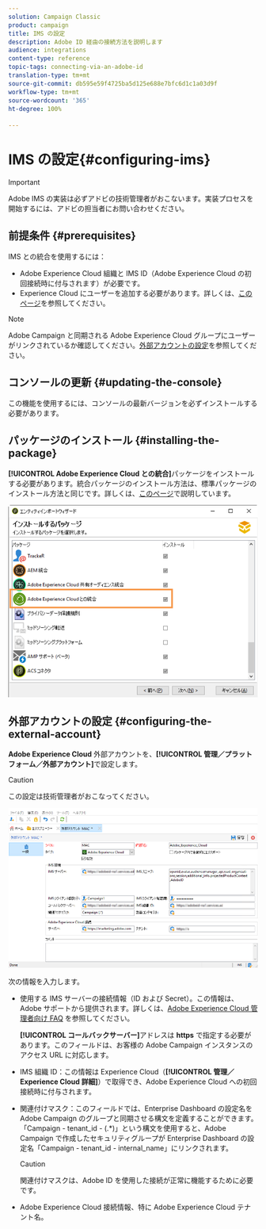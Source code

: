 ```yaml
---
solution: Campaign Classic
product: campaign
title: IMS の設定
description: Adobe ID 経由の接続方法を説明します
audience: integrations
content-type: reference
topic-tags: connecting-via-an-adobe-id
translation-type: tm+mt
source-git-commit: db595e59f4725ba5d125e688e7bfc6d1c1a03d9f
workflow-type: tm+mt
source-wordcount: '365'
ht-degree: 100%

---
```



# IMS の設定{#configuring-ims}

>[!IMPORTANT]
>
>Adobe IMS の実装は必ずアドビの技術管理者がおこないます。実装プロセスを開始するには、アドビの担当者にお問い合わせください。

## 前提条件 {#prerequisites}

IMS との統合を使用するには：

* Adobe Experience Cloud 組織と IMS ID（Adobe Experience Cloud の初回接続時に付与されます）が必要です。
* Experience Cloud にユーザーを追加する必要があります。詳しくは、[このページ](https://docs.adobe.com/content/help/ja-JP/core-services/interface/manage-users-and-products/admin-getting-started.html)を参照してください。

>[!NOTE]
>
>Adobe Campaign と同期される Adobe Experience Cloud グループにユーザーがリンクされているか確認してください。[外部アカウントの設定](#configuring-the-external-account)を参照してください。

## コンソールの更新 {#updating-the-console}

この機能を使用するには、コンソールの最新バージョンを必ずインストールする必要があります。

## パッケージのインストール {#installing-the-package}

**[!UICONTROL Adobe Experience Cloud との統合]**&#x200B;パッケージをインストールする必要があります。統合パッケージのインストール方法は、標準パッケージのインストール方法と同じです。詳しくは、[このページ](../../installation/using/installing-campaign-standard-packages.md)で説明しています。

![](assets/ims_6.png)

## 外部アカウントの設定 {#configuring-the-external-account}

**Adobe Experience Cloud** 外部アカウントを、**[!UICONTROL 管理／プラットフォーム／外部アカウント]**&#x200B;で設定します。

>[!CAUTION]
>
>この設定は技術管理者がおこなってください。

![](assets/ims_5.png)

次の情報を入力します。

* 使用する IMS サーバーの接続情報（ID および Secret）。この情報は、Adobe サポートから提供されます。詳しくは、[Adobe Experience Cloud 管理者向け FAQ](https://docs.adobe.com/content/help/ja-JP/core-services/interface/manage-users-and-products/faq.html) を参照してください。

   **[!UICONTROL コールバックサーバー]**&#x200B;アドレスは **https** で指定する必要があります。このフィールドは、お客様の Adobe Campaign インスタンスのアクセス URL に対応します。

* IMS 組織 ID：この情報は Experience Cloud（**[!UICONTROL 管理／Experience Cloud 詳細]**）で取得でき、Adobe Experience Cloud への初回接続時に付与されます。
* 関連付けマスク：このフィールドでは、Enterprise Dashboard の設定名を Adobe Campaign のグループと同期させる構文を定義することができます。「Campaign - tenant_id - (.*)」という構文を使用すると、Adobe Campaign で作成したセキュリティグループが Enterprise Dashboard の設定名「Campaign - tenant_id - internal_name」にリンクされます。

   >[!CAUTION]
   >
   >関連付けマスクは、Adobe ID を使用した接続が正常に機能するために必要です。

* Adobe Experience Cloud 接続情報、特に Adobe Experience Cloud テナント名。

